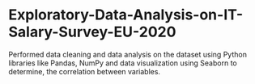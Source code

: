 # Exploratory-Data-Analysis-on-IT-Salary-Survey-EU-2020
Performed data cleaning and data analysis on the dataset using Python libraries like Pandas, NumPy and data visualization using Seaborn to determine, the correlation between variables.
